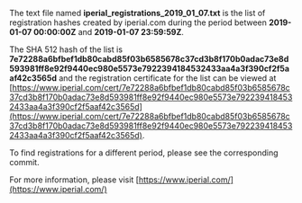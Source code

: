 The text file named **iperial_registrations_2019_01_07.txt** is the list of registration hashes created by iperial.com during the period between **2019-01-07 00:00:00Z** and **2019-01-07 23:59:59Z**.

The SHA 512 hash of the list is **7e72288a6bfbef1db80cabd85f03b6585678c37cd3b8f170b0adac73e8d593981ff8e92f9440ec980e5573e7922394184532433aa4a3f390cf2f5aaf42c3565d** and the registration certificate for the list can be viewed at [https://www.iperial.com/cert/7e72288a6bfbef1db80cabd85f03b6585678c37cd3b8f170b0adac73e8d593981ff8e92f9440ec980e5573e7922394184532433aa4a3f390cf2f5aaf42c3565d](https://www.iperial.com/cert/7e72288a6bfbef1db80cabd85f03b6585678c37cd3b8f170b0adac73e8d593981ff8e92f9440ec980e5573e7922394184532433aa4a3f390cf2f5aaf42c3565d).

To find registrations for a different period, please see the corresponding commit.

For more information, please visit [https://www.iperial.com/](https://www.iperial.com/)
